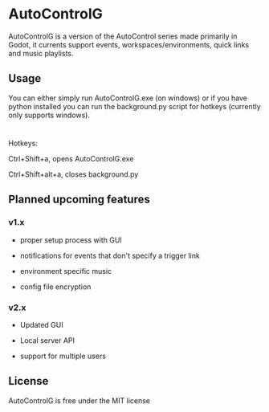 # AutoControlG
AutoControlG is a version of the AutoControl series made primarily in Godot, it currents support events, workspaces/environments, quick links and music playlists.

<h2>Usage</h2>

You can either simply run AutoControlG.exe (on windows) or if you have python installed you can run the background.py script for hotkeys (currently only supports windows).

# 

Hotkeys:

Ctrl+Shift+a, opens AutoControlG.exe

Ctrl+Shift+alt+a, closes background.py



<h2>Planned upcoming features</h2>

<h3>v1.x</h3>

- proper setup process with GUI

- notifications for events that don't specify a trigger link

- environment specific music

- config file encryption

<h3>v2.x</h3>

- Updated GUI

- Local server API

- support for multiple users

<h2>License</h2>

AutoControlG is free under the MIT license
